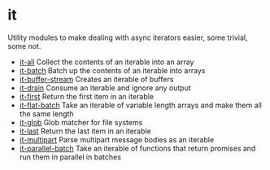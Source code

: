 # it

Utility modules to make dealing with async iterators easier, some trivial, some not.

* [it-all](./packages/it-all) Collect the contents of an iterable into an array
* [it-batch](./packages/it-batch) Batch up the contents of an iterable into arrays
* [it-buffer-stream](./packages/it-buffer-stream) Creates an iterable of buffers
* [it-drain](./packages/it-drain) Consume an iterable and ignore any output
* [it-first](./packages/it-first) Return the first item in an iterable
* [it-flat-batch](./packages/it-flat-batch) Take an iterable of variable length arrays and make them all the same length
* [it-glob](./packages/it-glob) Glob matcher for file systems
* [it-last](./packages/it-last) Return the last item in an iterable
* [it-multipart](./packages/it-multipart) Parse multipart message bodies as an iterable
* [it-parallel-batch](./packages/it-parallel-batch) Take an iterable of functions that return promises and run them in parallel in batches

